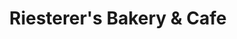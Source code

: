 ---
title: "Riesterer's Bakery & Cafe"
url: /west-hempstead/riesterers-bakery-and-cafe/
shop: bakery
---